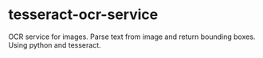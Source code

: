 # tesseract-ocr-service
OCR service for images. Parse text from image and return bounding boxes. Using python and tesseract.

